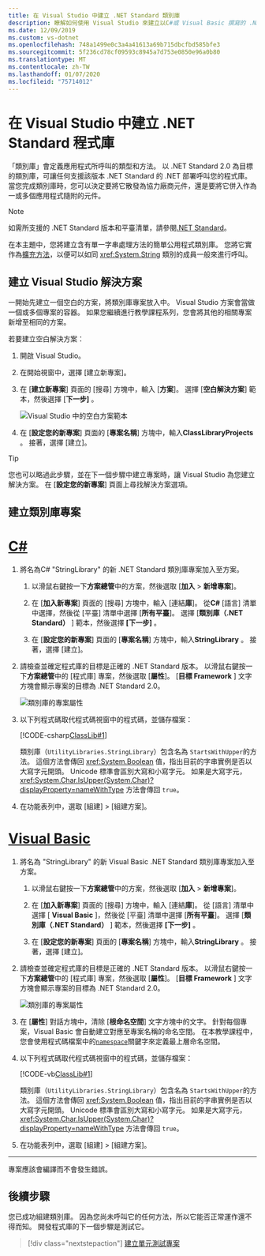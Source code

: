 ```yaml
---
title: 在 Visual Studio 中建立 .NET Standard 類別庫
description: 瞭解如何使用 Visual Studio 來建立以C#或 Visual Basic 撰寫的 .NET Standard 類別庫
ms.date: 12/09/2019
ms.custom: vs-dotnet
ms.openlocfilehash: 748a1499e0c3a4a41613a69b715dbcfbd585bfe3
ms.sourcegitcommit: 5f236cd78cf09593c8945a7d753e0850e96a0b80
ms.translationtype: MT
ms.contentlocale: zh-TW
ms.lasthandoff: 01/07/2020
ms.locfileid: "75714012"
---
```

# <a name="build-a-net-standard-library-in-visual-studio"></a>在 Visual Studio 中建立 .NET Standard 程式庫

「類別庫」會定義應用程式所呼叫的類型和方法。 以 .NET Standard 2.0 為目標的類別庫，可讓任何支援該版本 .NET Standard 的 .NET 部署呼叫您的程式庫。 當您完成類別庫時，您可以決定要將它散發為協力廠商元件，還是要將它併入作為一或多個應用程式隨附的元件。

> [!NOTE]
> 如需所支援的 .NET Standard 版本和平臺清單，請參閱[.NET Standard](../../standard/net-standard.md)。

在本主題中，您將建立含有單一字串處理方法的簡單公用程式類別庫。 您將它實作為[擴充方法](../../csharp/programming-guide/classes-and-structs/extension-methods.md)，以便可以如同 <xref:System.String> 類別的成員一般來進行呼叫。

## <a name="create-a-visual-studio-solution"></a>建立 Visual Studio 解決方案

一開始先建立一個空白的方案，將類別庫專案放入中。 Visual Studio 方案會當做一個或多個專案的容器。 如果您繼續進行教學課程系列，您會將其他的相關專案新增至相同的方案。

若要建立空白解決方案：

1. 開啟 Visual Studio。

2. 在開始視窗中，選擇 [建立新專案]。

3. 在 [**建立新專案**] 頁面的 [搜尋] 方塊中，輸入 [**方案**]。 選擇 [**空白解決方案**] 範本，然後選擇 [**下一步]** 。

   ![Visual Studio 中的空白方案範本](media/library-with-visual-studio/blank-solution.png)

4. 在 [**設定您的新專案**] 頁面的 [**專案名稱**] 方塊中，輸入**ClassLibraryProjects** 。 接著，選擇 [建立]。

> [!TIP]
> 您也可以略過此步驟，並在下一個步驟中建立專案時，讓 Visual Studio 為您建立解決方案。 在 [**設定您的新專案**] 頁面上尋找解決方案選項。

## <a name="create-a-class-library-project"></a>建立類別庫專案

<!-- markdownlint-disable MD025 -->

# <a name="ctabcsharp"></a>[C#](#tab/csharp)

1. 將名為C# "StringLibrary" 的新 .NET Standard 類別庫專案加入至方案。

   1. 以滑鼠右鍵按一下**方案總管**中的方案，然後選取 [**加入** > **新增專案**]。

   1. 在 [**加入新專案**] 頁面的 [搜尋] 方塊中，輸入 [連結**庫**]。 從**C#** [語言] 清單中選擇，然後從 [平臺] 清單中選擇 [**所有平臺**]。 選擇 [**類別庫（.NET Standard）** ] 範本，然後選擇 **[下一步]** 。

   1. 在 [**設定您的新專案**] 頁面的 [**專案名稱**] 方塊中，輸入**StringLibrary** 。 接著，選擇 [建立]。

1. 請檢查並確定程式庫的目標是正確的 .NET Standard 版本。 以滑鼠右鍵按一下**方案總管**中的 [程式庫] 專案，然後選取 [**屬性**]。 [**目標 Framework** ] 文字方塊會顯示專案的目標為 .NET Standard 2.0。

   ![類別庫的專案屬性](./media/library-with-visual-studio/library-project-properties.png)

1. 以下列程式碼取代程式碼視窗中的程式碼，並儲存檔案：

   [!CODE-csharp[ClassLib#1](../../../samples/snippets/csharp/getting_started/with_visual_studio_2017/classlib.cs)]

   類別庫（`UtilityLibraries.StringLibrary`）包含名為 `StartsWithUpper`的方法。 這個方法會傳回 <xref:System.Boolean> 值，指出目前的字串實例是否以大寫字元開頭。 Unicode 標準會區別大寫和小寫字元。 如果是大寫字元，<xref:System.Char.IsUpper(System.Char)?displayProperty=nameWithType> 方法會傳回 `true`。

1. 在功能表列中，選取 [組建] >  [組建方案]。

# <a name="visual-basictabvb"></a>[Visual Basic](#tab/vb)

1. 將名為 "StringLibrary" 的新 Visual Basic .NET Standard 類別庫專案加入至方案。

   1. 以滑鼠右鍵按一下**方案總管**中的方案，然後選取 [**加入** > **新增專案**]。

   1. 在 [**加入新專案**] 頁面的 [搜尋] 方塊中，輸入 [連結**庫**]。 從 [語言] 清單中選擇 [ **Visual Basic** ]，然後從 [平臺] 清單中選擇 [**所有平臺**]。 選擇 [**類別庫（.NET Standard）** ] 範本，然後選擇 **[下一步]** 。

   1. 在 [**設定您的新專案**] 頁面的 [**專案名稱**] 方塊中，輸入**StringLibrary** 。 接著，選擇 [建立]。

1. 請檢查並確定程式庫的目標是正確的 .NET Standard 版本。 以滑鼠右鍵按一下**方案總管**中的 [程式庫] 專案，然後選取 [**屬性**]。 [**目標 Framework** ] 文字方塊會顯示專案的目標為 .NET Standard 2.0。

   ![類別庫的專案屬性](./media/library-with-visual-studio/vb/library-project-properties.png)

1. 在 [**屬性**] 對話方塊中，清除 [**根命名空間**] 文字方塊中的文字。 針對每個專案，Visual Basic 會自動建立對應至專案名稱的命名空間。 在本教學課程中，您會使用程式碼檔案中的[`namespace`](../../visual-basic/language-reference/statements/namespace-statement.md)關鍵字來定義最上層命名空間。

1. 以下列程式碼取代程式碼視窗中的程式碼，並儲存檔案：

   [!CODE-vb[ClassLib#1](../../../samples/snippets/core/tutorials/vb-library-with-visual-studio/stringlibrary.vb)]

   類別庫（`UtilityLibraries.StringLibrary`）包含名為 `StartsWithUpper`的方法。 這個方法會傳回 <xref:System.Boolean> 值，指出目前的字串實例是否以大寫字元開頭。 Unicode 標準會區別大寫和小寫字元。 如果是大寫字元，<xref:System.Char.IsUpper(System.Char)?displayProperty=nameWithType> 方法會傳回 `true`。

1. 在功能表列中，選取 [組建] >  [組建方案]。

---

   專案應該會編譯而不會發生錯誤。

## <a name="next-steps"></a>後續步驟

您已成功組建類別庫。 因為您尚未呼叫它的任何方法，所以它能否正常運作還不得而知。 開發程式庫的下一個步驟是測試它。

> [!div class="nextstepaction"]
> [建立單元測試專案](testing-library-with-visual-studio.md)
